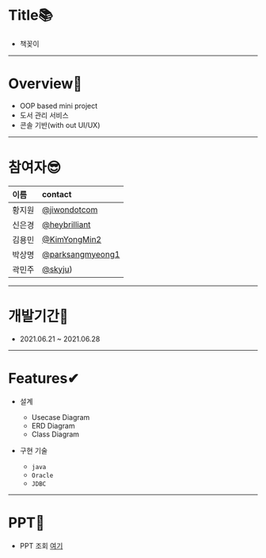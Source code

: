 # Title📚
- 책꽂이
---
# Overview🙌
- OOP based mini project
- 도서 관리 서비스
- 콘솔 기반(with out UI/UX)
---
# 참여자😎
| 이름 | contact |
|:--|:--|
|  황지원 | [@jiwondotcom](https://github.com/jiwondotcom)         |
|  신은경 | [@heybrilliant](https://github.com/heybrilliant)       |
|  김용민 | [@KimYongMin2](https://github.com/KimYongMin2)         |
|  박상명 | [@parksangmyeong1](https://github.com/parksangmyeong1) |
|  곽민주 | [@skyju](https://github.com/skyju))                    |

---
# 개발기간👀
- 2021.06.21 ~ 2021.06.28
---
# Features✔
* 설계
  - Usecase Diagram
  - ERD Diagram
  - Class Diagram


* 구현 기술
  - <code>java</code>
  - <code>Oracle</code>
  - <code>JDBC</code>
---
# PPT📙
+ PPT 조회 [여기](https://docs.google.com/presentation/d/1SXyDnyQgXCsvxtBKe6qt0Q84MWUqOsxCx2qsq6qyj7U/edit#slide=id.ge2642960bc_2_23)
